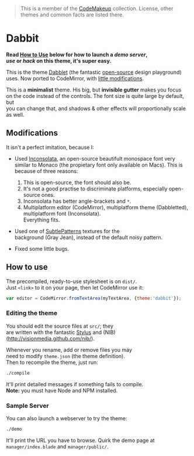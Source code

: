 > This is a member of the [CodeMakeup](https://github.com/jmendeth/CodeMakeup) collection.
> License, other themes and common facts are listed there.

# Dabbit

**Read [How to Use](#how-to-use) below for how to launch a _demo server_,  
_use_ or _hack_ on this theme, it's super easy.**

This is the theme [Dabblet](http://dabblet.com) (the fantastic [open-source](https://github.com/LeaVerou/dabblet) design playground)  
uses. Now ported to CodeMirror, with [little modifications](#modifications).

<!-- TODO: screenshot -->

This is a **minimalist** theme. His big, but **invisible gutter** makes you focus  
on the code instead of the controls. The font size is quite large by default, but  
you can change that, and shadows & other effects will proportionally scale as well.

## Modifications

It isn't a perfect imitation, because I:

 - Used [Inconsolata](http://www.google.com/webfonts/specimen/Inconsolata), an open-source beautifult monospace font
   very similar to Monaco (the propietary font only available on Macs). This is  
   because of three reasons:
   
   1. This is open-source, the font should also be.
   2. It's not a good practise to discriminate platforms, especially open-source ones.
   3. Inconsolata has better angle-brackets and `*`.
   4. Multiplatform editor (CodeMirror), multiplatform theme (Dabbletted), multiplatform font (Inconsolata).  
      Everything fits.

 - Used one of [SubtlePatterns](http://subtlepatterns.com) textures for the  
   background (Gray Jean), instead of the default noisy pattern.
 - Fixed some little bugs.

## How to use

The precompiled, ready-to-use stylesheet is on `dist/`.  
Just `<link>` to it on your page, then let CodeMirror use it:

```javascript
var editor = CodeMirror.fromTextArea(myTextArea, {theme:'dabbit'});
```

### Editing the theme

You should edit the source files at `src/`; they  
are written with the fantastic [Stylus](http://learnboost.github.com/stylus) and (NIB)(http://visionmedia.github.com/nib/).

Whenever you rename, add or remove files you may  
need to modify `theme.json` (the theme definition).  
Then to recompile the theme, just run:

```bash
./compile
```

It'll print detailed messages if something fails to compile.  
**Note:** you must have Node and NPM installed.

### Sample Server

You can also launch a webserver to try the theme:

```bash
./demo
```

It'll print the URL you have to browse.
Quirk the demo page at `manager/index.blade` and `manager/public/`.
